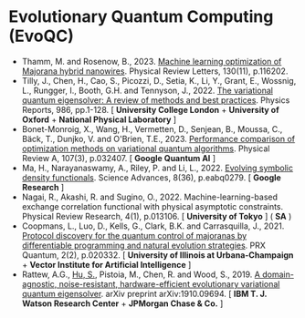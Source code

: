 # Evolutionary Quantum Computing (EvoQC)

* Thamm, M. and Rosenow, B., 2023. [Machine learning optimization of Majorana hybrid nanowires](https://journals.aps.org/prl/abstract/10.1103/PhysRevLett.130.116202). Physical Review Letters, 130(11), p.116202.
* Tilly, J., Chen, H., Cao, S., Picozzi, D., Setia, K., Li, Y., Grant, E., Wossnig, L., Rungger, I., Booth, G.H. and Tennyson, J., 2022. [The variational quantum eigensolver: A review of methods and best practices](https://www.sciencedirect.com/science/article/pii/S0370157322003118). Physics Reports, 986, pp.1-128. [ **University College London** + **University of Oxford** + **National Physical Laboratory** ]
* Bonet-Monroig, X., Wang, H., Vermetten, D., Senjean, B., Moussa, C., Bäck, T., Dunjko, V. and O'Brien, T.E., 2023. [Performance comparison of optimization methods on variational quantum algorithms](https://journals.aps.org/pra/abstract/10.1103/PhysRevA.107.032407). Physical Review A, 107(3), p.032407. [ **Google Quantum AI** ]
* Ma, H., Narayanaswamy, A., Riley, P. and Li, L., 2022. [Evolving symbolic density functionals](https://www.science.org/doi/full/10.1126/sciadv.abq0279). Science Advances, 8(36), p.eabq0279. [ **Google Research** ]
* Nagai, R., Akashi, R. and Sugino, O., 2022. Machine-learning-based exchange correlation functional with physical asymptotic constraints. Physical Review Research, 4(1), p.013106. [ **University of Tokyo** ] ( **SA** )
* Coopmans, L., Luo, D., Kells, G., Clark, B.K. and Carrasquilla, J., 2021. [Protocol discovery for the quantum control of majoranas by differentiable programming and natural evolution strategies](https://journals.aps.org/prxquantum/abstract/10.1103/PRXQuantum.2.020332). PRX Quantum, 2(2), p.020332. [ **University of Illinois at Urbana-Champaign** + **Vector Institute for Artificial Intelligence** ]
* Rattew, A.G., [Hu, S.](https://hushaohan.github.io/), Pistoia, M., Chen, R. and Wood, S., 2019. [A domain-agnostic, noise-resistant, hardware-efficient evolutionary variational quantum eigensolver](https://arxiv.org/abs/1910.09694). arXiv preprint arXiv:1910.09694. [ **IBM T. J. Watson Research Center** + **JPMorgan Chase & Co.** ]
